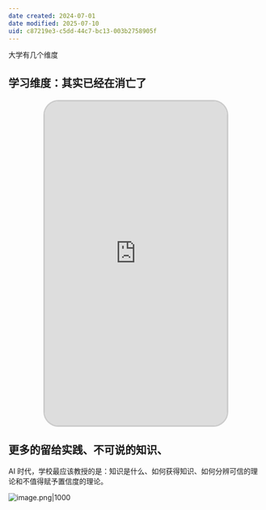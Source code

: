 ```yaml
---
date created: 2024-07-01
date modified: 2025-07-10
uid: c87219e3-c5dd-44c7-bc13-003b2758905f
---
```


大学有几个维度

## 学习维度：其实已经在消亡了

<iframe src="https://imagehosting4picgo.oss-cn-beijing.aliyuncs.com/imagehosting/fix-dir%2F9e20f478899dc29eb19741386f9343c8%2FVideo%2F2024%2F07%2F02%2F00-10-51-9f47131a29689c4fb6d458f59e8874c0-622_1719850230-630ff9.mp4" allowfullscreen="true" style="border-radius: 30px; overflow: hidden; border: 3px solid #ccc; width: 360px; height: 640px; display: block; margin: 20px auto; aspect-ratio: 9 / 16;" frameborder="0"></iframe>

## 更多的留给实践、不可说的知识、

AI 时代，学校最应该教授的是：知识是什么、如何获得知识、如何分辨可信的理论和不值得赋予置信度的理论。

![image.png|1000](https://imagehosting4picgo.oss-cn-beijing.aliyuncs.com/imagehosting/fix-dir%2Fpicgo%2Fpicgo-clipboard-images%2F2024%2F07%2F03%2F15-32-23-e87ecd2f56df23b97bf27334134acf6a-20240703153222-f6f05d.png)
